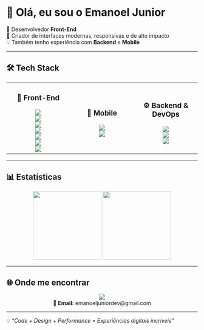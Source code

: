 # 👋 Olá, eu sou o Emanoel Junior  

🎨 Desenvolvedor **Front-End**  
🚀 Criador de interfaces modernas, responsivas e de alto impacto  
💡 Também tenho experiência com **Backend** e **Mobile**  

---

## 🛠️ Tech Stack  

<table align="center">
  <tr>
    <td align="center" width="33%">
      <h3>🎨 Front-End</h3>
      <img src="https://img.shields.io/badge/HTML5-E34F26?style=for-the-badge&logo=html5&logoColor=white"/><br/>
      <img src="https://img.shields.io/badge/CSS3-1572B6?style=for-the-badge&logo=css3&logoColor=white"/><br/>
      <img src="https://img.shields.io/badge/JavaScript-F7DF1E?style=for-the-badge&logo=javascript&logoColor=black"/><br/>
      <img src="https://img.shields.io/badge/React-20232A?style=for-the-badge&logo=react&logoColor=61DAFB"/><br/>
      <img src="https://img.shields.io/badge/TailwindCSS-06B6D4?style=for-the-badge&logo=tailwindcss&logoColor=white"/><br/>
      <img src="https://img.shields.io/badge/styled--components-DB7093?style=for-the-badge&logo=styled-components&logoColor=white"/><br/>
      <img src="https://img.shields.io/badge/Figma-F24E1E?style=for-the-badge&logo=figma&logoColor=white"/>
    </td>
    <td align="center" width="33%">
      <h3>📱 Mobile</h3>
      <img src="https://img.shields.io/badge/Kotlin-0095D5?style=for-the-badge&logo=kotlin&logoColor=white"/><br/>
      <img src="https://img.shields.io/badge/Android%20Studio-3DDC84?style=for-the-badge&logo=android-studio&logoColor=white"/>
    </td>
    <td align="center" width="33%">
      <h3>⚙️ Backend & DevOps</h3>
      <img src="https://img.shields.io/badge/Node.js-339933?style=for-the-badge&logo=node.js&logoColor=white"/><br/>
      <img src="https://img.shields.io/badge/MongoDB-47A248?style=for-the-badge&logo=mongodb&logoColor=white"/><br/>
      <img src="https://img.shields.io/badge/Docker-2496ED?style=for-the-badge&logo=docker&logoColor=white"/>
    </td>
  </tr>
</table>  

---

## 📊 Estatísticas  

<div align="center">  
  <img height="180em" src="https://github-readme-stats.vercel.app/api?username=emanoeljunior21&show_icons=true&theme=radical"/>  
  <img height="180em" src="https://github-readme-stats.vercel.app/api/top-langs/?username=emanoeljunior21&layout=compact&theme=radical"/>  
</div>  

---

## 🌐 Onde me encontrar  

<p align="center">
  <a href="https://www.linkedin.com/in/emanoel-jr/">
    <img src="https://img.shields.io/badge/LinkedIn-0A66C2?style=for-the-badge&logo=linkedin&logoColor=white"/>
  </a>  
  <br/>
  📩 <strong>Email:</strong> emanoeljuniordev@gmail.com  
</p>  

---

💡 *“Code + Design + Performance = Experiências digitais incríveis”*  
